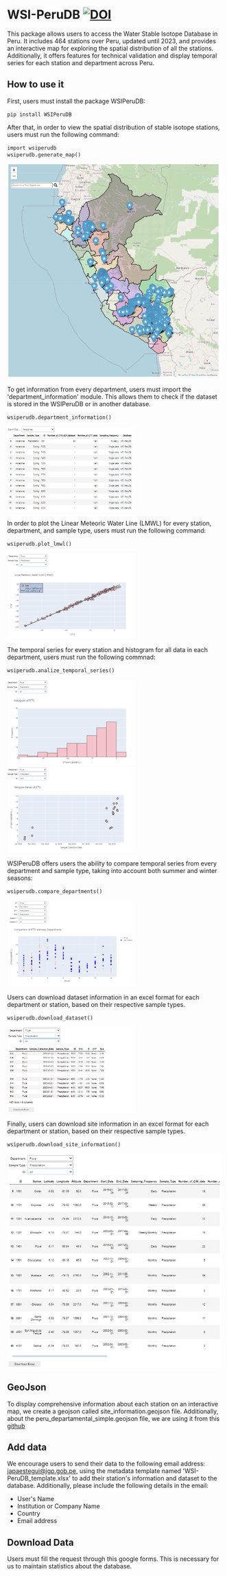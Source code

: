 # WSI-PeruDB [![DOI](https://zenodo.org/badge/747418826.svg)](https://zenodo.org/doi/10.5281/zenodo.10558511)
This package allows users to access the Water Stable Isotope Database in Peru. It includes 464 stations over Peru, updated until 2023, and provides an interactive map for exploring the spatial distribution of all the stations. Additionally, it offers features for technical validation and display temporal series for each station and department across Peru.

## How to use it 
First, users must install the package WSIPeruDB: 

```
pip install WSIPeruDB
```
After that, in order to view the spatial distribution of stable isotope stations, users must run the following command: 

```
import wsiperudb
wsiperudb.generate_map()
```
<div align="left">
    <img src="images/map.png" alt="map" width="500" height="500">
  </a>
    
To get information from every department, users must import the 'department_information' module. This allows them to check if the dataset is stored in the WSIPeruDB or in another database.
    
```
wsiperudb.department_information()
```

<div align="left">
    <img src="images/information.png" alt="map" width="300" height="200">
  </a>

In order to plot the Linear Meteoric Water Line (LMWL) for every station, department, and sample type, users must run the following command:

```
wsiperudb.plot_lmwl()
```
<div align="left">
    <img src="images/lmwl.png" alt="map" width="300" height="200">
  </a>

The temporal series for every station and histogram for all data in each department, users must run the following commnad: 

```
wsiperudb.analize_temporal_series()
```
<div align="left">
    <img src="images/histogram.png" alt="map" width="300" height="200">
  </a>
<div align="left">
    <img src="images/temporalseries.png" alt="map" width="300" height="200">
  </a>

WSIPeruDB offers users the ability to compare temporal series from every department and sample type, taking into account both summer and winter seasons:

```
wsiperudb.compare_departments()
```
<div align="left">
    <img src="images/comparing.png" alt="map" width="300" height="200">
  </a>

Users can download dataset information in an excel format for each department or station, based on their respective sample types.

```
wsiperudb.download_dataset()
```
<div align="left">
    <img src="images/dataset_download.png" alt="map" width="300" height="200">
  </a>

Finally, users can download site information in an excel format for each department or station, based on their respective sample types.

```
wsiperudb.download_site_information()
```
<div align="left">
    <img src="images/siteinformation_download.png" alt="map" width="500" height="500">
  </a>


## GeoJson 
To display comprehensive information about each station on an interactive map, we create a geojson called site_information.geojson file. Additionally, about the peru_departamental_simple.geojson file, we are using it from this [github](https://github.com/juaneladio/peru-geojson) 

## Add data
We encourage users to send their data to the following email address: japaestegui@igp.gob.pe, using the metadata template named 'WSI-PeruDB_template.xlsx' to add their station's information and dataset to the database. Additionally, please include the following details in the email:
- User's Name
- Institution or Company Name
- Country
- Email address

## Download Data
Users must fill the request through this google forms. This is necessary for us to maintain statistics about the database. 
